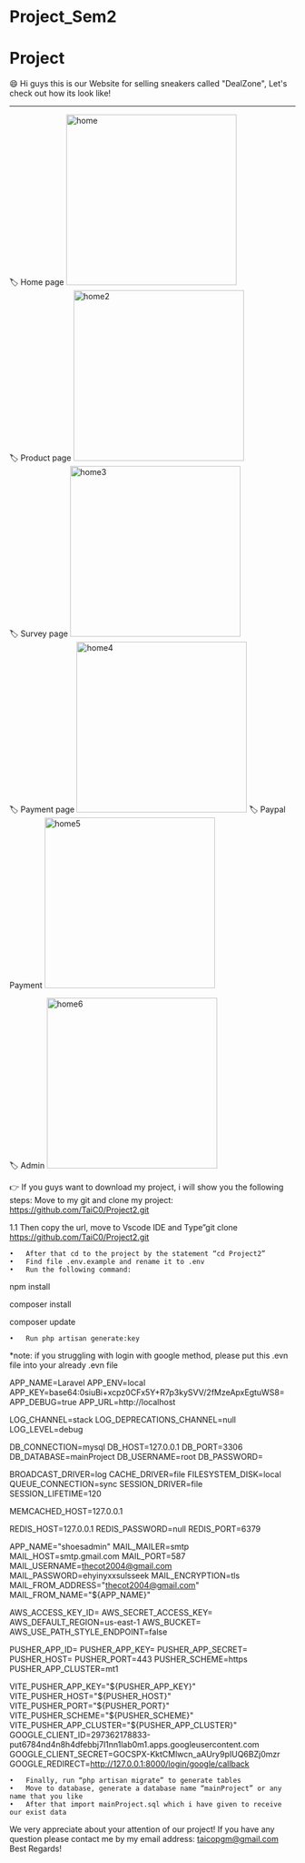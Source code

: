 # Project_Sem2
# Project
😄 Hi guys this is our Website for selling sneakers called "DealZone", Let's check out how its look like!
 
-----------------------------------------



🏷 Home page
<img width="300" alt="home" src="https://github.com/JayCo13/Project2/assets/131240657/cafb9dad-3071-4ab5-8f13-03243b582ac4">    
🏷 Product page
<img width="300" alt="home2" src="https://github.com/JayCo13/Project2/assets/131240657/52b91776-9556-490b-9688-58e838e51a55">    
🏷 Survey page
<img width="300" alt="home3" src="https://github.com/JayCo13/Project2/assets/131240657/aa188d3a-431a-4cdc-9f89-94949ff5b8b4">     
🏷 Payment page
<img width="300" alt="home4" src="https://github.com/JayCo13/Project2/assets/131240657/657c082a-e6db-42a0-89ed-0e9a58601909">
🏷 Paypal Payment
<img width="300" alt="home5" src="https://github.com/JayCo13/Project2/assets/131240657/4f942220-dfdd-44e2-b834-7f6401fb08c6">
     
🏷 Admin
<img width="300" alt="home6" src="https://github.com/JayCo13/Project2/assets/131240657/59e2c825-956d-4cff-a457-fe7d56a8710c">
 

 
👉 If you guys want to download my project, i will show you the following steps:
Move to my git and clone my project: https://github.com/TaiC0/Project2.git

1.1 Then copy the url, move to Vscode IDE and Type”git clone https://github.com/TaiC0/Project2.git

	•	After that cd to the project by the statement “cd Project2”
	•	Find file .env.example and rename it to .env
	•	Run the following command: 
 
npm install

composer install

composer update

	•	Run php artisan generate:key
 
*note: if you struggling with login with google method, please put this .evn file into your already .evn file 

APP_NAME=Laravel
APP_ENV=local
APP_KEY=base64:0siuBi+xcpz0CFx5Y+R7p3kySVV/2fMzeApxEgtuWS8=
APP_DEBUG=true
APP_URL=http://localhost

LOG_CHANNEL=stack
LOG_DEPRECATIONS_CHANNEL=null
LOG_LEVEL=debug

DB_CONNECTION=mysql
DB_HOST=127.0.0.1
DB_PORT=3306
DB_DATABASE=mainProject
DB_USERNAME=root
DB_PASSWORD=

BROADCAST_DRIVER=log
CACHE_DRIVER=file
FILESYSTEM_DISK=local
QUEUE_CONNECTION=sync
SESSION_DRIVER=file
SESSION_LIFETIME=120

MEMCACHED_HOST=127.0.0.1

REDIS_HOST=127.0.0.1
REDIS_PASSWORD=null
REDIS_PORT=6379

APP_NAME="shoesadmin"
MAIL_MAILER=smtp
MAIL_HOST=smtp.gmail.com
MAIL_PORT=587
MAIL_USERNAME=thecot2004@gmail.com
MAIL_PASSWORD=ehyinyxxsulsseek
MAIL_ENCRYPTION=tls
MAIL_FROM_ADDRESS="thecot2004@gmail.com"
MAIL_FROM_NAME="${APP_NAME}"

AWS_ACCESS_KEY_ID=
AWS_SECRET_ACCESS_KEY=
AWS_DEFAULT_REGION=us-east-1
AWS_BUCKET=
AWS_USE_PATH_STYLE_ENDPOINT=false

PUSHER_APP_ID=
PUSHER_APP_KEY=
PUSHER_APP_SECRET=
PUSHER_HOST=
PUSHER_PORT=443
PUSHER_SCHEME=https
PUSHER_APP_CLUSTER=mt1

VITE_PUSHER_APP_KEY="${PUSHER_APP_KEY}"
VITE_PUSHER_HOST="${PUSHER_HOST}"
VITE_PUSHER_PORT="${PUSHER_PORT}"
VITE_PUSHER_SCHEME="${PUSHER_SCHEME}"
VITE_PUSHER_APP_CLUSTER="${PUSHER_APP_CLUSTER}"
GOOGLE_CLIENT_ID=297362178833-put6784nd4n8h4dfebbj7l1nn1lab0m1.apps.googleusercontent.com
GOOGLE_CLIENT_SECRET=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
GOOGLE_REDIRECT=http://127.0.0.1:8000/login/google/callback

	•	Finally, run “php artisan migrate” to generate tables
	•	Move to database, generate a database name “mainProject” or any name that you like
	•	After that import mainProject.sql which i have given to receive our exist data 
We very appreciate about your attention of our project! 
If you have any question please contact me by my email address: taicopgm@gmail.com
Best Regards!

